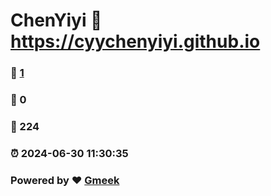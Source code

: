 # ChenYiyi :link: https://cyychenyiyi.github.io 
### :page_facing_up: [1](https://cyychenyiyi.github.io/tag.html) 
### :speech_balloon: 0 
### :hibiscus: 224 
### :alarm_clock: 2024-06-30 11:30:35 
### Powered by :heart: [Gmeek](https://github.com/Meekdai/Gmeek)
